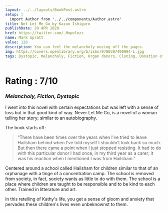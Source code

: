 ```yaml
---
layout: ../../layouts/BookPost.astro
setup: |
  import Author from '../../components/Author.astro'
title: Net Let Me Go by Kazuo Ishiguro
publishDate: 20 APR 2020
href: https://twitter.com/_Hopelezz
name: Mark Spratt
value: 128
description: You can feel the melancholy oozing off the pages.
img: https://covers.openlibrary.org/b/isbn/9780307400994-L.jpg
tags: Dystopic, Melancholy, Fiction, Organ donors, Cloning, Donation of organs, tissues, Women, Literature, New York Times bestseller, Human cloning, Science fiction, psychological, science fiction, general, England, School, children, Reminiscing, Friendship, English literature
---
```


# Rating : 7/10
### _Melancholy, Fiction, Dystopic_

I went into this novel with certain expectations but was left with a sense of loss but in that good kind of way.
Never Let Me Go, is a novel of a woman telling her story; similar to an autobiography.

The book starts off:

>“There have been times over the years when I’ve tried to leave Hailsham behind when I’ve told myself I shouldn’t look back so much. But then there came a point when I just stopped resisting. It had to do with this particular donor I had once, in my third year as a carer; it was his reaction when I mentioned I was from Hailsham.”

Centered around a school called Hailsham for children similar to that of an orphanage with a tinge of a concentration camp. The school is removed from society, in fact, society wants as little to do with them. The school is a place where children are taught to be responsible and to be kind to each other. Trained in litterature and art.

In this retelling of Kathy's life, you get a sense of gloom and anxiety that pervades these children's lives even unbeknownst to them.